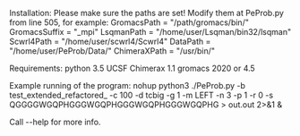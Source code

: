 Installation:
Please make sure the paths are set!
Modify them at PeProb.py from line 505, for example:
    GromacsPath = "/path/gromacs/bin/"
    GromacsSuffix = "_mpi"
    LsqmanPath = "/home/user/Lsqman/bin32/lsqman"
    Scwrl4Path = "/home/user/scwrl4/Scwrl4"
    DataPath = "/home/user/PeProb/Data/"
    ChimeraXPath = "/usr/bin/" 

Requirements:
python 3.5
UCSF Chimerax 1.1
gromacs 2020 or 4.5

Example running of the program:
nohup python3 ./PeProb.py -b test_extended_refactored_ -c 100 -d tcbig -g 1 -m LEFT -n 3 -p 1 -r 0 -s QGGGGWGQPHGGGWGQPHGGGWGQPHGGGWGQPHG > out.out 2>&1 &

Call --help for more info.
